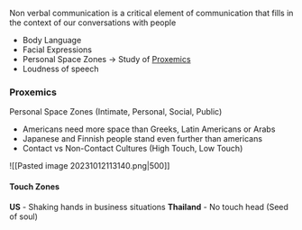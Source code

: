 Non verbal communication is a critical element of communication that fills in the context of our conversations with people

- Body Language
- Facial Expressions
- Personal Space Zones -> Study of [Proxemics](https://en.wikipedia.org/wiki/Proxemics)
- Loudness of speech
### Proxemics
Personal Space Zones (Intimate, Personal, Social, Public)
- Americans need more space than Greeks, Latin Americans or Arabs
- Japanese and Finnish people stand even further than americans
- Contact vs Non-Contact Cultures (High Touch, Low Touch)

![[Pasted image 20231012113140.png|500]]

#### Touch Zones
**US** - Shaking hands in business situations
**Thailand** - No touch head (Seed of soul)

